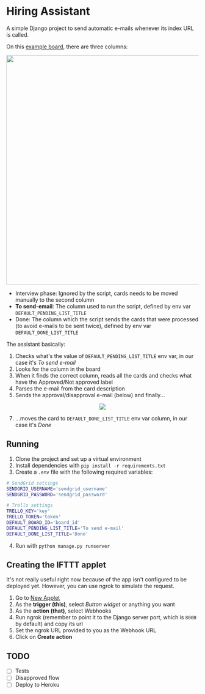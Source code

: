 # Hiring Assistant
A simple Django project to send automatic e-mails whenever its index URL is called.

On this [example board](https://trello.com/b/rpnspWv1/hiring), there are three columns:
<div style="text-align: center;">
    <img src="https://i.imgur.com/fdVqFhr.png" width="600">
</div>

- Interview phase: Ignored by the script, cards needs to be moved manually to the second column
- **To send-email**: The column used to run the script, defined by env var `DEFAULT_PENDING_LIST_TITLE`
- Done: The column which the script sends the cards that were processed (to avoid e-mails to be sent twice), defined by env var `DEFAULT_DONE_LIST_TITLE`

The assistant basically:
1. Checks what's the value of `DEFAULT_PENDING_LIST_TITLE` env var, in our case it's *To send e-mail*
2. Looks for the column in the board
3. When it finds the correct column, reads all the cards and checks what have the Approved/Not approved label
4. Parses the e-mail from the card description
5. Sends the approval/disapproval e-mail (below) and finally...

<div style="text-align:center;">
    <img src="https://i.imgur.com/2b7nYBW.png">
</div>

7. ...moves the card to `DEFAULT_DONE_LIST_TITLE` env var column, in our case it's *Done*

## Running
1. Clone the project and set up a virtual environment
2. Install dependencies with `pip install -r requirements.txt`
3. Create a `.env` file with the following required variables:
```bash
# SendGrid settings
SENDGRID_USERNAME='sendgrid_username'
SENDGRID_PASSWORD='sendgrid_password'

# Trello settings
TRELLO_KEY='key'
TRELLO_TOKEN='token'
DEFAULT_BOARD_ID='board_id'
DEFAULT_PENDING_LIST_TITLE='To send e-mail'
DEFAULT_DONE_LIST_TITLE='Done'
```
4. Run with `python manage.py runserver`

## Creating the IFTTT applet
It's not really useful right now because of the app isn't configured to be deployed yet. However, you can use ngrok to simulate the request.

1. Go to [New Applet](https://ifttt.com/create)
2. As the **trigger (this)**, select *Button widget* or anything you want
3. As the **action (that)**, select Webhooks
4. Run ngrok (remember to point it to the Django server port, which is `8000` by default) and copy its url
5. Set the ngrok URL provided to you as the Webhook URL
6. Click on **Create action**

## TODO
- [ ] Tests
- [ ] Disapproved flow
- [ ] Deploy to Heroku